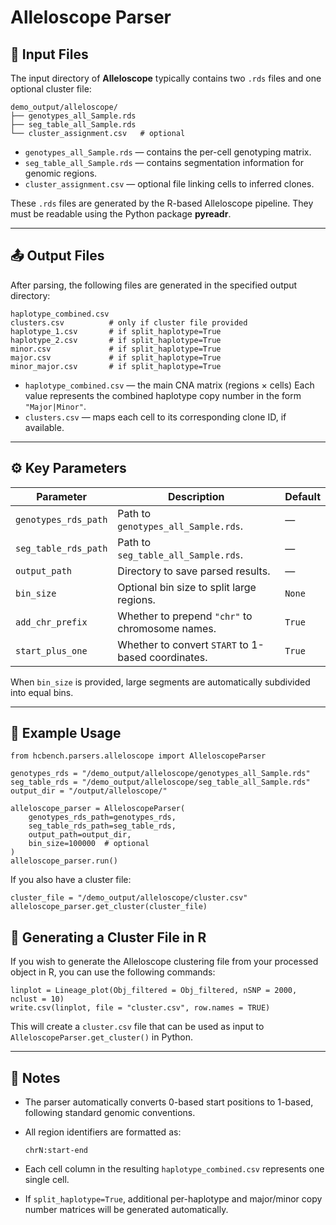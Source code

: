 # Alleloscope Parser

## 📂 Input Files

The input directory of **Alleloscope** typically contains two `.rds` files and one optional cluster file:

```
demo_output/alleloscope/
├── genotypes_all_Sample.rds
├── seg_table_all_Sample.rds
└── cluster_assignment.csv   # optional
```

- `genotypes_all_Sample.rds` — contains the per-cell genotyping matrix.
- `seg_table_all_Sample.rds` — contains segmentation information for genomic regions.
- `cluster_assignment.csv` — optional file linking cells to inferred clones.

These `.rds` files are generated by the R-based Alleloscope pipeline.
 They must be readable using the Python package **pyreadr**.

------

## 📤 Output Files

After parsing, the following files are generated in the specified output directory:

```
haplotype_combined.csv
clusters.csv          # only if cluster file provided
haplotype_1.csv       # if split_haplotype=True
haplotype_2.csv       # if split_haplotype=True
minor.csv             # if split_haplotype=True
major.csv             # if split_haplotype=True
minor_major.csv       # if split_haplotype=True
```

- `haplotype_combined.csv` — the main CNA matrix (regions × cells)
   Each value represents the combined haplotype copy number in the form `"Major|Minor"`.
- `clusters.csv` — maps each cell to its corresponding clone ID, if available.

------

## ⚙️ Key Parameters

| Parameter            | Description                                        | Default |
| -------------------- | -------------------------------------------------- | ------- |
| `genotypes_rds_path` | Path to `genotypes_all_Sample.rds`.                | —       |
| `seg_table_rds_path` | Path to `seg_table_all_Sample.rds`.                | —       |
| `output_path`        | Directory to save parsed results.                  | —       |
| `bin_size`           | Optional bin size to split large regions.          | `None`  |
| `add_chr_prefix`     | Whether to prepend `"chr"` to chromosome names.    | `True`  |
| `start_plus_one`     | Whether to convert `START` to 1-based coordinates. | `True`  |

When `bin_size` is provided, large segments are automatically subdivided into equal bins.

------

## 🚀 Example Usage

```
from hcbench.parsers.alleloscope import AlleloscopeParser

genotypes_rds = "/demo_output/alleloscope/genotypes_all_Sample.rds"
seg_table_rds = "/demo_output/alleloscope/seg_table_all_Sample.rds"
output_dir = "/output/alleloscope/"

alleloscope_parser = AlleloscopeParser(
    genotypes_rds_path=genotypes_rds,
    seg_table_rds_path=seg_table_rds,
    output_path=output_dir,
    bin_size=100000  # optional
)
alleloscope_parser.run()
```

If you also have a cluster file:

```
cluster_file = "/demo_output/alleloscope/cluster.csv"
alleloscope_parser.get_cluster(cluster_file)
```



## 🧬 Generating a Cluster File in R

If you wish to generate the Alleloscope clustering file from your processed object in R,
 you can use the following commands:

```
linplot = Lineage_plot(Obj_filtered = Obj_filtered, nSNP = 2000, nclust = 10)
write.csv(linplot, file = "cluster.csv", row.names = TRUE)
```

This will create a `cluster.csv` file that can be used as input to `AlleloscopeParser.get_cluster()` in Python.

------

## 🧬 Notes

- The parser automatically converts 0-based start positions to 1-based, following standard genomic conventions.

- All region identifiers are formatted as:

  ```
  chrN:start-end
  ```

- Each cell column in the resulting `haplotype_combined.csv` represents one single cell.

- If `split_haplotype=True`, additional per-haplotype and major/minor copy number matrices will be generated automatically.